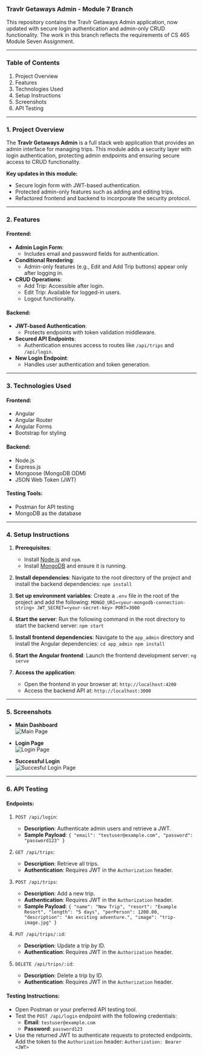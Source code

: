### Travlr Getaways Admin - Module 7 Branch

This repository contains the Travlr Getaways Admin application, now updated with secure login authentication and admin-only CRUD functionality. The work in this branch reflects the requirements of CS 465 Module Seven Assignment.

* * * * *

### Table of Contents

1.  Project Overview
2.  Features
3.  Technologies Used
4.  Setup Instructions
5.  Screenshots
6.  API Testing

* * * * *

### 1\. Project Overview

The **Travlr Getaways Admin** is a full stack web application that provides an admin interface for managing trips. This module adds a security layer with login authentication, protecting admin endpoints and ensuring secure access to CRUD functionality.

**Key updates in this module:**

-   Secure login form with JWT-based authentication.
-   Protected admin-only features such as adding and editing trips.
-   Refactored frontend and backend to incorporate the security protocol.

* * * * *

### 2\. Features

#### Frontend:

-   **Admin Login Form**:
    -   Includes email and password fields for authentication.
-   **Conditional Rendering**:
    -   Admin-only features (e.g., Edit and Add Trip buttons) appear only after logging in.
-   **CRUD Operations**:
    -   Add Trip: Accessible after login.
    -   Edit Trip: Available for logged-in users.
    -   Logout functionality.

#### Backend:

-   **JWT-based Authentication**:
    -   Protects endpoints with token validation middleware.
-   **Secured API Endpoints**:
    -   Authentication ensures access to routes like `/api/trips` and `/api/login`.
-   **New Login Endpoint**:
    -   Handles user authentication and token generation.

* * * * *

### 3\. Technologies Used

#### Frontend:

-   Angular
-   Angular Router
-   Angular Forms
-   Bootstrap for styling

#### Backend:

-   Node.js
-   Express.js
-   Mongoose (MongoDB ODM)
-   JSON Web Token (JWT)

#### Testing Tools:

-   Postman for API testing
-   MongoDB as the database

* * * * *

### 4\. Setup Instructions

1.  **Prerequisites**:

    -   Install [Node.js](https://nodejs.org/) and `npm`.
    -   Install [MongoDB](https://www.mongodb.com/) and ensure it is running.
2.  **Install dependencies**: Navigate to the root directory of the project and install the backend dependencies:
    `npm install`

3.  **Set up environment variables**: Create a `.env` file in the root of the project and add the following:
    `MONGO_URI=<your-mongodb-connection-string>
    JWT_SECRET=<your-secret-key>
    PORT=3000`

4.  **Start the server**: Run the following command in the root directory to start the backend server:
    `npm start`

5.  **Install frontend dependencies**: Navigate to the `app_admin` directory and install the Angular dependencies:
    `cd app_admin
    npm install`

6.  **Start the Angular frontend**: Launch the frontend development server:
    `ng serve`

7.  **Access the application**:

    -   Open the frontend in your browser at: `http://localhost:4200`
    -   Access the backend API at: `http://localhost:3000`

* * * * *

### 5\. Screenshots

-   **Main Dashboard**\
![Main Page](https://github.com/user-attachments/assets/c8710d18-5c8d-46e0-875d-fe3d9f0d6e19)

-   **Login Page**\
![Login Page](https://github.com/user-attachments/assets/19c42805-94ea-4afa-81b1-6015b81b9246)


-   **Successful Login**\
![Succesful Login Page](https://github.com/user-attachments/assets/445bfd6e-1d38-45e4-a6a0-24542a28c202)


* * * * *

### 6\. API Testing

#### Endpoints:

1.  `POST /api/login`:

    -   **Description**: Authenticate admin users and retrieve a JWT.
    -   **Sample Payload**:
        `{
          "email": "testuser@example.com",
          "password": "password123"
        }`

2.  `GET /api/trips`:

    -   **Description**: Retrieve all trips.
    -   **Authentication**: Requires JWT in the `Authorization` header.
3.  `POST /api/trips`:

    -   **Description**: Add a new trip.
    -   **Authentication**: Requires JWT in the `Authorization` header.
    -   **Sample Payload**:
        `{
          "name": "New Trip",
          "resort": "Example Resort",
          "length": "5 days",
          "perPerson": 1200.00,
          "description": "An exciting adventure.",
          "image": "trip-image.jpg"
        }`

4.  `PUT /api/trips/:id`:
    -   **Description**: Update a trip by ID.
    -   **Authentication**: Requires JWT in the `Authorization` header.
   
5.  `DELETE /api/trips/:id`:

    -   **Description**: Delete a trip by ID.
    -   **Authentication**: Requires JWT in the `Authorization` header.

#### Testing Instructions:

-   Open Postman or your preferred API testing tool.
-   Test the `POST /api/login` endpoint with the following credentials:
    -   **Email**: `testuser@example.com`
    -   **Password**: `password123`
-   Use the returned JWT to authenticate requests to protected endpoints. Add the token to the `Authorization` header:
    `Authorization: Bearer <JWT>`
